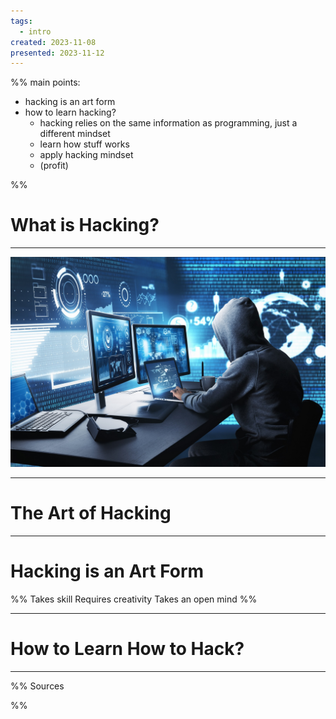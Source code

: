 ```yaml
---
tags:
  - intro
created: 2023-11-08
presented: 2023-11-12
---
```


%%
main points:
- hacking is an art form
- how to learn hacking?
	- hacking relies on the same information as programming, just a different mindset
	- learn how stuff works
	- apply hacking mindset
	- (profit)
	
%%
# What is Hacking?

---

![generic hacker](./assets/00-generic-hacker.jpeg)

---
# The Art of Hacking


---
# Hacking is an Art Form

%%
Takes skill
Requires creativity
Takes an open mind
%%

---
# How to Learn How to Hack?

---

%%
Sources

%%